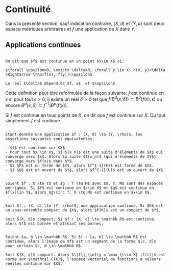 # Continuité

Dans la présente section, sauf indication contraire, $(X, d)$ et $(Y, \rho)$ sont deux espace métriques arbitraires et $f$ une application de $X$ dans $Y$.

## Applications continues

```{admonition} Définition

On dit que $f$ est continue en un point $x\in X$ si:

$\forall \epsilon>0, \exists \delta>0, \forall y \in X: d(x, y)<\delta \Rightarrow \rho(f(x), f(y))<\epsilon$

Le réel $\delta$ dépend de $f, x$  et $\epsilon$

```


Cette définition peut être reformulée de la façon suivante: $f$ est continue en $x$ si pour tout $\epsilon>0$, il existe un réel $\delta>0$ tel que $f(B^d(x, \delta)) \subset B^\rho(f(x), \epsilon)$ ou encore $B^d(x, \delta) \subset f^{-1}(B^\rho(f(x))$.

Si $f$ est continue en tous points de $X$, on dit que $f$ est continue sur $X$. Ou tout simplement $f$ est continue.

```{admonition} Théorème

Etant donnée une application $f : (X, d) \to (Y, \rho)$, les assertions suivantes sont équivalentes:

- $f$ est continue sur $X$
- Pour tout $x \in X$, si $(x_n)$ est une suite d'éléments de $X$ qui converge vers $x$. Alors la suite $f(x_n)$ (qui d'éléments de $Y$) converge vers $f(x)$ dans $Y$.
- Si $F$ est un fermé de $Y$, alors $f^{-1}(F)$ est fermé de $X$.
- Si $U$ est un ouvert de $Y$, alors $f^{-1}(U)$ est un ouvert de $X$.
```

```{admonition} Proposition

Soient $f : X \to Y$ et $g : Y \to M$ avec $X, Y, M$ sont des espaces métriques. Si $f$ est continue en $x\in X$ et $g$ est continue en $f(x)\in Y$, alors $g\circ f: X \to M$ est continue en $x\in X$.

```

```{admonition} Théorème

Soit $f : (X, d) \to (Y, \rho)$, une application continue. Si $K$ est un sous-ensemble compact de $X$, alors $f(K)$ est un compact de $Y$.
```
```{admonition} Corollaire
Soit $(X, d)$ compact. Si $f : (X, d) \to \mathbb R$ est continue, alors $f$ est bornée et atteint ses bornes.
```

```{admonition} Corollaire

Soient $a, b \in \mathbb R$. Si $f : [a, b] \to \mathbb R$ est continue, alors l'image de $f$ est un segment de la forme $[c, d]$ pour certain $c, d \in \mathbb R$.
```

```{admonition} Corollaire
Soit $(X, d)$ compact. Alors $\|f\|_\infty = \max_{t\in X} |f(t)|$ est norme sur $\mathcal C(X)$, l'espace vectoriel de fonctions a valeurs réelles continue sur $X$.
```
